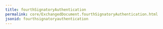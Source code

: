 ```yaml
---
title: fourthSignatoryAuthentication
permalink: core/ExchangedDocument.fourthSignatoryAuthentication.html
jsonid: fourthsignatoryauthentication
---
```

